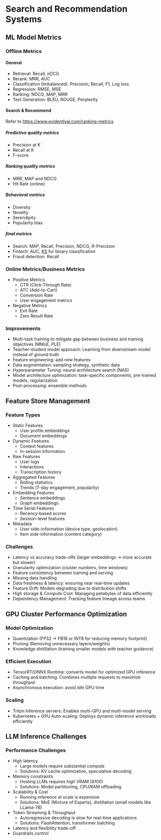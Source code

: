 # Search and Recommendation Systems

## ML Model Metrics
### Offline Metrics
#### General
- Retrieval: Recall, nDCG
- Rerank: MRR, AUC
- Classification (Imbalanced): Precision, Recall, F1, Log loss
- Regression: RMSE, MSE
- Ranking: NDCG, MAP, MRR
- Text Generation: BLEU, ROUGE, Perplexity

#### Search & Recommend

Refer to https://www.evidentlyai.com/ranking-metrics

##### Predictive quality metrics
- Precision at K
- Recall at K
- F-score

##### Ranking quality metrics
- MRR, MAP and NDCG
- Hit Rate (online)

##### Behavioral metrics
- Diversity
- Novelty
- Serendipity
- Popularity bias

##### final metrics
- Search: MAP, Recall, Precision, NDCG, R-Precision 
- Fintech: AUC, [KS](https://chatgpt.com/share/67e8bef2-cef0-800d-b4fd-348c4db92de6) for binary classification
- Fraud detection: Recall

### Online Metrics/Business Metrics
- Positive Metrics
  - CTR (Click-Through Rate)
  - ATC (Add-to-Cart)
  - Conversion Rate
  - User engagement metrics
- Negative Metrics
  - Exit Rate
  - Zero Result Rate

### Improvements
- Multi-task training to mitigate gap between business and training objectives (MMoE, PLE)
- Teacher-student model approach: Learning from downstream model instead of ground truth
- Feature engineering: add new features
- Data augmentation: sampling strategy, synthetic data
- Hyperparameter Tuning: neural architecture search (NAS)
- Model architecture optimization: task-specific components, pre-trained models, regularization
- Post-processing: ensemble methods

## Feature Store Management
### Feature Types
- Static Features
  - User profile embeddings
  - Document embeddings
- Dynamic Features
  - Context features
  - In-session information
- Raw Features
  - User logs
  - Interactions
  - Transcription history
- Aggregated Features
  - Rolling statistics
  - Trends (7-day engagement, popularity)
- Embedding Features
  - Sentence embeddings
  - Graph embeddings
- Time Serial Features
  - Recency-based scores
  - Session-level features
- Metadata
  - User side-information (device type, geolocation)
  - Item side-information (content category)

### Challenges
- Latency vs accuracy trade-offs (larger embeddings → more accurate but slower)
- Granularity optimization (cluster numbers, time windows)
- Feature consistency between training and serving
- Missing data handling
- Data freshness & latency: ensuring near real-time updates
- Feature Drift: Models degrading due to distribution shifts
- High storage & Compute Cost: Managing petabytes of data efficiently
- Dependency Management: Tracking feature lineage across teams

## GPU Cluster Performance Optimization
### Model Optimization
- Quantization (FP32 -> FB16 or INT8 for reducing memory footprint)
- Pruning (Removing unnecessary layers/weights)
- Knowledge distillation (training smaller models with teacher guidance)

### Efficient Execution
- TensorRT/ONNX Runtime: converts model for optimized GPU inference
- Caching and batching: Combines multiple requests to maximize throughput
- Asynchronous execution: avoid idle GPU time

### Scaling
- Triton Inference servers: Enables multi-GPU and multi-model serving
- Kubernetes + GPU Auto-scaling: Deploys dynamic inference workloads efficiently

## LLM Inference Challenges
### Performance Challenges
- High latency
  - Large models require substantial compute
  - Solutions: KV cache optimization, speculative decoding
- Memory constraints
  - Hosting LLMs requires high VRAM (A100)
  - Solutions: Model partitioning, CPU/RAM offloading
- Scalability & Cost
  - Running inference at scale is expensive
  - Solutions: MoE (Mixture of Experts), distillation (small models like LLama-7B)
- Token Streaming & Throughput
  - Autoregressive decoding is slow for real-time applications
  - Solutions: FlashAttention, transformer batching
- Latency and flexibility trade-off
- Guardrails control
